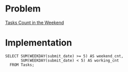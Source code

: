 # Problem

[Tasks Count in the Weekend](https://leetcode.com/problems/tasks-count-in-the-weekend/)

# Implementation

```
SELECT SUM(WEEKDAY(submit_date) >= 5) AS weekend_cnt,
       SUM(WEEKDAY(submit_date) < 5) AS working_cnt
  FROM Tasks;
```
